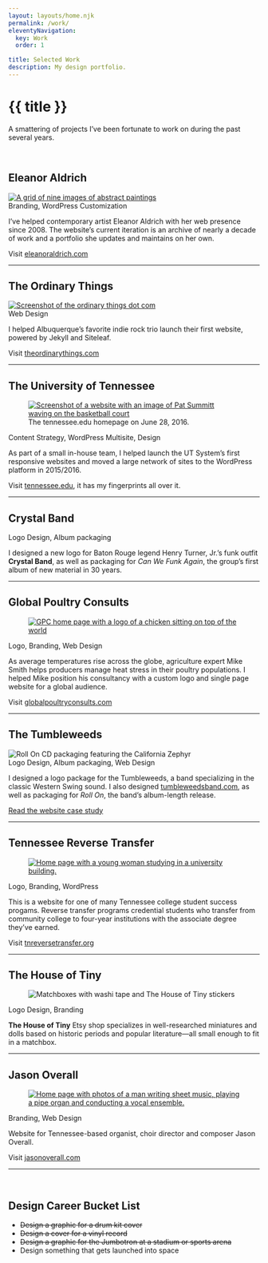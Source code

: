 ```yaml
---
layout: layouts/home.njk
permalink: /work/
eleventyNavigation:
  key: Work
  order: 1

title: Selected Work
description: My design portfolio.
---
```


<h1>{{ title }}</h1>

A smattering of projects I’ve been fortunate to work on during the past several&nbsp;years.

&nbsp;

## Eleanor Aldrich

<div class="row flow">
    <div class="grid-half smol-centering">
    <a href="https://eleanoraldrich.com"><img src="/img/work/eleanor-aldrich.jpg" class="work-website" alt="A grid of nine images of abstract paintings" /></a>
    </div>
    <div class="flow grid-half padding-3 smol-centering">
    <span class="work-keywords">Branding, WordPress Customization</span>
    <p>I’ve helped contemporary artist Eleanor Aldrich with her web presence since 2008. The website’s current iteration is an archive of nearly a decade of work and a portfolio she updates and maintains on her&nbsp;own.</p>
    <p>Visit <a href="https://eleanoraldrich.com">eleanoraldrich.com</a></p>
    </div>

</div>

<hr />

## The Ordinary Things

<div class="row flow">
    <div class="grid-half smol-centering">
    <a href="https://theordinarythings.com"><img src="/img/work/theordinarythings.jpg" class="work-website" alt="Screenshot of the ordinary things dot com" /></a>
    </div>
    <div class="flow grid-half padding-3 smol-centering">
    <span class="work-keywords">Web Design</span>
    <p>I helped Albuquerque’s favorite indie rock trio launch their first website, powered by Jekyll and Siteleaf.</p>
    <p>Visit <a href="https://theordinarythings.com">theordinarythings.com</a></p>
    </div>

</div>

<hr />

## The University of Tennessee

<div class="row flow">
    <div class="grid-half smol-centering">
    <figure>
    <a href="https://tennessee.edu"><img src="/img/work/utsystem-homepage-2016.png" class="work-website" alt="Screenshot of a website with an image of Pat Summitt waving on the basketball court" loading="lazy" /></a>
    <figcaption>The tennessee.edu homepage on June 28, 2016.</figcaption></figure>
    </div>
    <div class="flow grid-half padding-3 smol-centering">
    <span class="work-keywords">Content Strategy, WordPress Multisite, Design</span>
    <p>As part of a small in-house team, I helped launch the UT System’s first responsive websites and moved a large network of sites to the WordPress platform in 2015/2016.</p> 
    <p>Visit <a href="https://tennessee.edu">tennessee.edu</a>, it has my fingerprints all over&nbsp;it.</p>
    </div>

</div>

<hr />

## Crystal Band

<div class="row flow">
    <div class="grid-half smol-centering">
    <img src="/img/work/crystal-band.png" alt="" loading="lazy" />
    </div>
    <div class="flow grid-half padding-3 smol-centering">
    <span class="work-keywords">Logo Design, Album packaging</span>
    <p>I designed a new logo for Baton Rouge legend Henry Turner, Jr.’s funk outfit <strong>Crystal Band</strong>, as well as packaging for <i>Can We Funk Again</i>, the group’s first album of new material in 30&nbsp;years.</p>
    </div>

</div>

<hr />

## Global Poultry Consults

<div class="row flow">
    <div class="grid-half smol-centering">
    <figure>
    <a href="https://globalpoultryconsults.com/"><img src="/img/work/gpc.png" class="work-website" alt="GPC home page with a logo of a chicken sitting on top of the world" loading="lazy" /></a>
    </div>
    <div class="flow grid-half padding-3 smol-centering">
    <span class="work-keywords">Logo, Branding, Web Design</span>
    <p>As average temperatures rise across the globe, agriculture expert Mike Smith helps producers manage heat stress in their poultry populations. I helped Mike position his consultancy with a custom logo and single page website for a global audience.</p> 
    <p>Visit <a href="https://globalpoultryconsults.com/">globalpoultryconsults.com</a></p>
    </div>

</div>

<hr />

## The Tumbleweeds

<div class="row flow">
    <div class="grid-half smol-centering">
    <img src="/img/work/tw-roll-on-pkg-1.jpg" alt="Roll On CD packaging featuring the California Zephyr" loading="lazy" />
    </div>
    <div class="flow grid-half padding-3 smol-centering">
    <span class="work-keywords">Logo Design, Album packaging, Web Design</span>
    <p>I designed a logo package for the Tumbleweeds, a band specializing in the classic Western Swing sound. I also designed <a href="http://tumbleweedsband.com/">tumbleweedsband.com</a>, as well as packaging for <i>Roll On</i>, the band’s album-length release.</p>
    <p><a href="https://www.nicksimson.com/posts/2015-collaborating-tumbleweeds/">Read the website case study</a></p>
    </div>

</div>

<hr />

## Tennessee Reverse Transfer

<div class="row flow">
    <div class="grid-half smol-centering">
    <figure>
    <a href="https://tnreversetransfer.org/"><img src="/img/work/tnreverse.jpg" class="work-website" alt="Home page with a young woman studying in a university building." loading="lazy" /></a>
    </div>
    <div class="flow grid-half padding-3 smol-centering">
    <span class="work-keywords">Logo, Branding, WordPress</span>
    <p>This is a website for one of many Tennessee college student success progams. Reverse transfer programs credential students who transfer from community college to four-year institutions with the associate degree they’ve&nbsp;earned.</p> 
    <p>Visit <a href="https://tnreversetransfer.org/">tnreversetransfer.org</a></p>
    </div>

</div>

<hr />

## The House of Tiny

<div class="row flow">
    <div class="grid-half smol-centering">
    <figure>
    <img src="/img/work/houseoftiny-boxes.jpg" alt="Matchboxes with washi tape and The House of Tiny stickers" loading="lazy" />
    </div>
    <div class="flow grid-half padding-3 smol-centering">
    <span class="work-keywords">Logo Design, Branding</span>
    <p><strong>The House of Tiny</strong> Etsy shop specializes in well-researched miniatures and dolls based on historic periods and popular literature&mdash;all small enough to fit in a&nbsp;matchbox.</p> 
    </div>

</div>

<hr />

## Jason Overall

<div class="row flow">
    <div class="grid-half smol-centering">
    <figure>
    <a href="http://www.jasonoverall.com/home"><img src="/img/work/feature-joverall.jpg" class="work-website" alt="Home page with photos of a man writing sheet music, playing a pipe organ and conducting a vocal ensemble." loading="lazy" /></a>
    </div>
    <div class="flow grid-half padding-3 smol-centering">
    <span class="work-keywords">Branding, Web Design</span>
    <p>Website for Tennessee-based organist, choir director and composer Jason Overall.</p> 
    <p>Visit <a href="http://www.jasonoverall.com">jasonoverall.com</a></p>
    </div>

</div>

<hr />

&nbsp;

## Design Career Bucket List

<ul>
<li><del>Design a graphic for a drum kit cover</del></li>
<li><del>Design a cover for a vinyl record</del></li>
<li><del>Design a graphic for the Jumbotron at a stadium or sports arena</del></li>
<li>Design something that gets launched into space</li>
</ul>